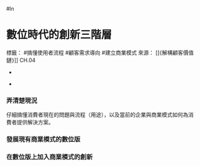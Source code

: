 #ln 
# 數位時代的創新三階層
標籤： #搞懂使用者流程 #顧客需求導向 #建立商業模式
來源： [[《解構顧客價值鏈》]] CH.04

-

>

-

### 弄清楚現況
仔細搞懂消費者現在的問題與流程（用途），以及當前的企業與商業模式如何為消費者提供解決方案。

### 發展現有商業模式的數位版

### 在數位版上加入商業模式的創新